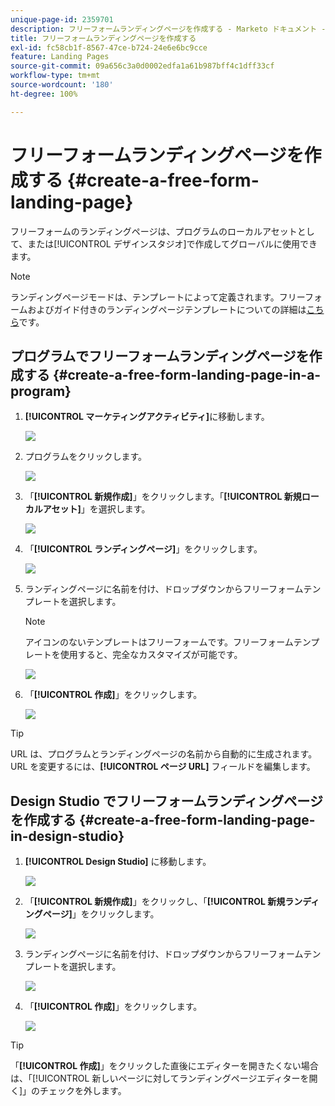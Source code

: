 ```yaml
---
unique-page-id: 2359701
description: フリーフォームランディングページを作成する - Marketo ドキュメント - 製品ドキュメント
title: フリーフォームランディングページを作成する
exl-id: fc58cb1f-8567-47ce-b724-24e6e6bc9cce
feature: Landing Pages
source-git-commit: 09a656c3a0d0002edfa1a61b987bff4c1dff33cf
workflow-type: tm+mt
source-wordcount: '180'
ht-degree: 100%

---
```


# フリーフォームランディングページを作成する {#create-a-free-form-landing-page}

フリーフォームのランディングページは、プログラムのローカルアセットとして、または[!UICONTROL デザインスタジオ]で作成してグローバルに使用できます。

>[!NOTE]
>
>ランディングページモードは、テンプレートによって定義されます。フリーフォームおよびガイド付きのランディングページテンプレートについての詳細は[こちら](/help/marketo/product-docs/demand-generation/landing-pages/understanding-landing-pages/understanding-free-form-vs-guided-landing-pages.md)です。

## プログラムでフリーフォームランディングページを作成する {#create-a-free-form-landing-page-in-a-program}

1. **[!UICONTROL マーケティングアクティビティ]**&#x200B;に移動します。

   ![](assets/login-marketing-activities.png)

1. プログラムをクリックします。

   ![](assets/image2015-5-19-12-3a46-3a47.png)

1. 「**[!UICONTROL 新規作成]**」をクリックします。「**[!UICONTROL 新規ローカルアセット]**」を選択します。

   ![](assets/image2015-5-19-12-3a47-3a27.png)

1. 「**[!UICONTROL ランディングページ]**」をクリックします。

   ![](assets/image2014-9-16-12-3a58-3a49.png)

1. ランディングページに名前を付け、ドロップダウンからフリーフォームテンプレートを選択します。

   >[!NOTE]
   >
   >アイコンのないテンプレートはフリーフォームです。フリーフォームテンプレートを使用すると、完全なカスタマイズが可能です。

   ![](assets/image2015-5-19-12-3a51-3a13.png)

1. 「**[!UICONTROL 作成]**」をクリックします。

   ![](assets/image2015-5-19-12-3a52-3a8.png)

>[!TIP]
>
>URL は、プログラムとランディングページの名前から自動的に生成されます。URL を変更するには、**[!UICONTROL ページ URL]** フィールドを編集します。

## Design Studio でフリーフォームランディングページを作成する {#create-a-free-form-landing-page-in-design-studio}

1. **[!UICONTROL Design Studio]** に移動します。

   ![](assets/designstudio.png)

1. 「**[!UICONTROL 新規作成]**」をクリックし、「**[!UICONTROL 新規ランディングページ]**」をクリックします。

   ![](assets/image2014-9-16-13-3a0-3a43.png)

1. ランディングページに名前を付け、ドロップダウンからフリーフォームテンプレートを選択します。

   ![](assets/image2015-5-19-13-3a30-3a25.png)

1. 「**[!UICONTROL 作成]**」をクリックします。

   ![](assets/image2015-5-19-13-3a33-3a43.png)

>[!TIP]
>
>「**[!UICONTROL 作成]**」をクリックした直後にエディターを開きたくない場合は、「[!UICONTROL 新しいページに対してランディングページエディターを開く]」のチェックを外します。
